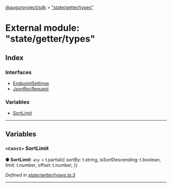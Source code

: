 [@augurproject/sdk](../README.md) > ["state/getter/types"](../modules/_state_getter_types_.md)

# External module: "state/getter/types"

## Index

### Interfaces

* [EndpointSettings](../interfaces/_state_getter_types_.endpointsettings.md)
* [JsonRpcRequest](../interfaces/_state_getter_types_.jsonrpcrequest.md)

### Variables

* [SortLimit](_state_getter_types_.md#sortlimit)

---

## Variables

<a id="sortlimit"></a>

### `<Const>` SortLimit

**● SortLimit**: *`any`* =  t.partial({
  sortBy: t.string,
  isSortDescending: t.boolean,
  limit: t.number,
  offset: t.number,
})

*Defined in [state/getter/types.ts:3](https://github.com/AugurProject/augur/blob/1991ef64ef/packages/augur-sdk/src/state/getter/types.ts#L3)*

___

